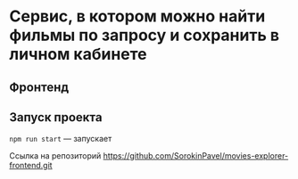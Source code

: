 # Сервис, в котором можно найти фильмы по запросу и сохранить в личном кабинете

## Фронтенд

## Запуск проекта

`npm run start` — запускает   

Ссылка на репозиторий https://github.com/SorokinPavel/movies-explorer-frontend.git


